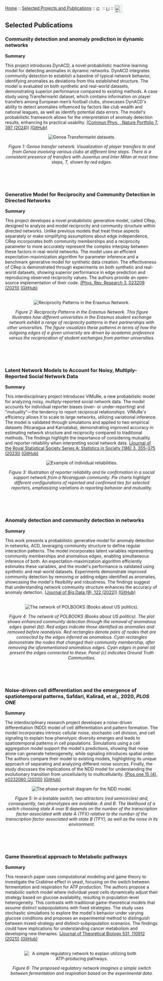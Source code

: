 <!-- [Home](index.md) :: [Selected Publications](pub.md) :: [Google Scholar](https://scholar.google.com/citations?user=H-9OPuIAAAAJ&hl=en) :: [CV](Safdari_CV.pdf) :: [linkedin](https://linkedin.com/in/hadiseh-safdari-238540153)  -->

<!-- [Home](index.md) :: [Selected Projects and Publications](pub.md) :: [<img src="pngwing.png" alt="Google Scholar" style="width: 16px; height: 16px; vertical-align: middle;">](https://scholar.google.com/citations?user=H-9OPuIAAAAJ&hl=en) :: [<img src="LinkedIn_logo_initials.png" alt="LinkedIn" style="width: 16px; height: 16px; vertical-align: middle;">](https://linkedin.com/in/hadiseh-safdari-238540153) :: [CV](Safdari_CV.pdf) -->


[Home](index.md) :: [Selected Projects and Publications](pub.md) :: [<img src="pngwing.png" alt="Google Scholar" style="width: 16px; height: 16px; vertical-align: middle;">](https://scholar.google.com/citations?user=H-9OPuIAAAAJ&hl=en) :: [<img src="LinkedIn_logo_initials.png" alt="LinkedIn" style="width: 16px; height: 16px; vertical-align: middle;">](https://linkedin.com/in/hadiseh-safdari-238540153):: [<img src="github-mark.png" alt="GitHub" style="width: 25px; height: 25px; vertical-align: middle;">](https://github.com/hds-safdari)


## Selected Publications 




### Community detection and anomaly prediction in dynamic networks

**Summary**

This  project introduces DynACD, a novel probabilistic machine learning model for detecting anomalies in dynamic networks.
DynACD integrates community detection to establish a baseline of typical network behavior, 
identifying anomalies as deviations from this established structure. The model is evaluated on both synthetic and real-world datasets, 
demonstrating superior performance compared to existing methods. A case study using Transfermarkt dataset, which contains information on player transfers
among European men’s football clubs, showcases DynACD's ability 
to detect anomalies influenced by factors like club wealth and national leagues, as well as identify potential data errors. The model's 
probabilistic framework allows for the interpretation of anomaly detection results, enhancing its practical usability.
[(Commun Phys, , Nature Portfolio 7, 397 (2024))](https://doi.org/10.1038/s42005-024-01889-y) [(GitHub)](https://github.com/hds-safdari/DynACD)
<br>

<div style="text-align: center;">
    <img src="Genoa_connections_T1.png" alt="Genoa Transfermarkt datasets." style="max-width: 100%; height: auto;">
    <p><em>Figure 1: Genoa transfer network. Visualization of player transfers to and from Genoa involving various clubs at different time steps. 
    There is a consistent presence of transfers with Juventus and Inter Milan at most time steps, T, shown by red edges.
</em></p>
</div> 


<br><br><br>



### Generative Model for Reciprocity and Community Detection in  Directed Networks

**Summary**

This  project developes a novel probabilistic generative model, called CRep, designed to analyze and model reciprocity and community structure within directed networks. 
Unlike previous models that treat these aspects separately or make simplifying assumptions about edge independence, CRep incorporates both community memberships 
and a reciprocity parameter to more accurately represent the complex interplay between these factors in real-world networks. The model uses an 
efficient expectation-maximization algorithm for parameter inference and a benchmark generative model for synthetic data creation. 
The effectiveness of CRep is demonstrated through experiments on both synthetic and real-world datasets, showing superior 
performance in edge prediction and reproducing observed reciprocity values. The authors provide an open-source implementation of their code.
[(Phys. Rev. Research 3, 023209 (2021))](https://doi.org/10.1103/PhysRevResearch.3.023209) [(GitHub)](https://github.com/mcontisc/CRep) 

<br>

<div style="text-align: center;">
    <img src="erasmus_example.png" alt="Reciprocity Patterns in the Erasmus Network." style="max-width: 100%; height: auto;">
    <p><em>Figure 2: Reciprocity Patterns in the Erasmus Network. This figure illustrates how different universities in the Erasmus student exchange network exhibit a range of 
    reciprocity patterns in their partnerships with other universities. The figure visualizes these patterns in terms of how the outgoing 
    edges of a given university are driven by academic preference versus the reciprocation of student exchanges from partner universities.
</em></p>
</div>


<br><br><br>



### Latent Network Models to Account for Noisy, Multiply-Reported Social Network Data

**Summary**

This interdisciplinary project introduces VIMuRe, a new probabilistic model for analyzing noisy, multiply-reported social network data. 
The model accounts for individual reporter biases (over- or under-reporting) and "mutuality"—the tendency to report reciprocal relationships. 
VIMuRe's efficiency allows it to scale to large networks, utilizing variational inference. 
The model is validated through simulations and applied to two empirical datasets (Nicaragua and Karnataka), 
demonstrating improved accuracy in estimating network structure and reciprocity compared to traditional methods. 
The findings highlight the importance of considering mutuality and reporter reliability when interpreting social network data.
[(Journal of the Royal Statistical Society Series A: Statistics in Society  (186)  3, 355–375 (2023))](https://doi.org/10.1093/jrsssa/qnac004) [(GitHub)](https://latentnetworks.github.io/vimure/)
<br>

<div style="text-align: center;">
    <img src="nicaragua_example_reports.png" alt="Example of individual reliabilities." style="max-width: 160%; height: auto;">
    <p><em>Figure 3: Illustration of reporter reliability and tie confirmation in a social support network from a Nicaraguan community.
    Pie charts highlight different configurations of reported and confirmed ties for selected reporters, emphasizing variations in reporting behavior and mutuality.
</em></p>
</div>

<br><br><br>




### Anomaly detection and community detection in networks


**Summary**

This work presents a probabilistic generative model for anomaly detection in networks, ACD, leveraging community structure to define regular interaction patterns. 
The model incorporates latent variables representing community memberships and anomalous edges, enabling simultaneous inference of both. 
An expectation-maximization algorithm efficiently estimates these variables, and the model's performance is validated using synthetic and 
real-world datasets. Experiments demonstrate improved community detection by removing or adding edges identified as anomalies, showcasing the model's flexibility and robustness. 
The findings suggest that understanding network community structure enhances the accuracy of anomaly detection. 
[(Journal of Big Data (9), 122 (2022))](https://doi.org/10.1186/s40537-022-00669-1) [(GitHub)](https://github.com/hds-safdari/Anomaly_Community_Detection)

<br>

<div style="text-align: center;">
    <img src="polbooks_hardCD_removing.png" alt="The network of POLBOOKS (Books about US politics)." style="max-width: 160%; height: auto;">
    <p><em>Figure 4: The network of POLBOOKS (Books about US politics). The plot shows enhanced community detection through the removal of anomalous edges (panel (b)). 
    Red edges indicate those identified as anomalies and removed before reanalysis. Red rectangles denote pairs of nodes that are connected by the edges inferred as anomalous. 
    Cyan rectangles demonstrate the nodes that changed their community membership, after removing the aforementioned anomalous edges. 
    Cyan edges in panel (a) present the edges connected to these. Panel (c) indicates Ground Truth Communities.
</em></p>
</div>



<br><br><br>



### Noise-driven cell differentiation and the emergence of spatiotemporal patterns, Safdari, Kalirad, et al., 2020, _PLOS ONE_

**Summary**

The interdisciplinary  research project developes  a noise-driven differentiation
(NDD) model of cell differentiation and pattern formation. The model
incorporates intrinsic cellular noise, stochastic cell division, and cell
signaling to explain how phenotypic diversity emerges and leads to
spatiotemporal patterns in cell populations. Simulations using a cell
aggregation model support the model's predictions, showing that noise alone
can generate heterogeneity, while signaling introduces spatial order. The
authors compare their model to existing models, highlighting its unique
approach of separating and analyzing different noise sources. Finally, the
study discusses the implications of the NDD model for understanding the
evolutionary transition from unicellularity to multicellularity. 
[(Plos one 15 (4), e0232060 (2020))](https://doi.org/10.1371/journal.pone.0232060) [(GitHub)](https://github.com/hds-safdari/Noise_Driven_Cell_Differentiation) 
<br>


<div style="text-align: center;">
    <img src="cell_fate.png" alt="The phase-portrait diagram for the NDD model." style="max-width: 75%; height: auto;">
    <p><em>Figure 5:  In a bistable switch, two attractors (red semicircles) and, consequently, two phenotypes are available: 
    A and B. The likelihood of a switch choosing state A over B depends on the number of the transcription factor associated with state A (TFX) 
    relative to the number of the transcription factor associated with state B (TFY), as well as the noise in its environment.
</em></p>
</div> 


 
<br><br><br>


### Game theoretical approach to Metabolic pathways

**Summary**

This research paper uses computational modeling and game theory to investigate the Crabtree effect in yeast, 
focusing on the switch between fermentation and respiration for ATP production. The authors propose a metabolic 
switch model where individual yeast cells dynamically adjust their strategy based on glucose availability, 
resulting in population-level heterogeneity. This contrasts with traditional game-theoretical models that assume distinct 
subpopulations with fixed strategies. The study uses stochastic simulations to explore the model's behavior under varying 
glucose conditions and proposes an experimental method to distinguish between mixed-strategy and distinct-subpopulation scenarios. 
The findings could have implications for understanding cancer metabolism and developing new therapies.
[(Journal of Theoretical Biology 531, 110912 (2021))](https://doi.org/10.1016/j.jtbi.2021.110912) [(GitHub)](https://github.com/Kalirad/Making_ATP_fast_and_slow)  

<br>

<div style="text-align: center;">
    <img src="gameTheory.png" alt="A simple regulatory network to explain utilizing both ATP-producing pathways." style="max-width: 75%; height: auto;">
    <p><em>Figure 6:  The proposed regulatory network imagines a simple switch between fermentation and respiration based on the experimental data.
</em></p>
</div>



<br><br><br>

<!-- ### Scaled Brownian Motion

**Summary**

A stochastic process in anomalous diffusion, especially Scaled Brownian Motion (SBM) a highly non-stationary Gaussian process.  Characterizing statistical properties of models for anomalous diffusion is a crucial point in analyzing data received from single particle tracking measurements. Particularly, from both theory and simulation points of view, we studied aging effects (time-span between system preparation and the start of the measurements) on statistical features such as first passage time density and ergodicity behavior of confined and unconfined SBM. For aged SBM, ensemble-averaged mean squared displacement (MSD) which had power law dependence on time, tends to be the time-averaged MSD. This second average is particularly important for the analysis of single particle tracking data and it is at the heart of the phenomenon of ergodicity breaking. In particular, in the strong aging limit, they converge to each other and ergodicity is restored. Besides, confined SBM in the presence of aging is a unique process in which the ensemble average tends to plateau. For strong aging, again ergodicity is restored. Moreover, we investigated the ergodicity breaking parameter as a measure of scattering of different trajectories. We represented its full behavior for all values of anomalous exponent within a general approach, which could be applied to other anomalous processes. -->

<!-- Summaries were generated by [NotebookLM](https://notebooklm.google). -->